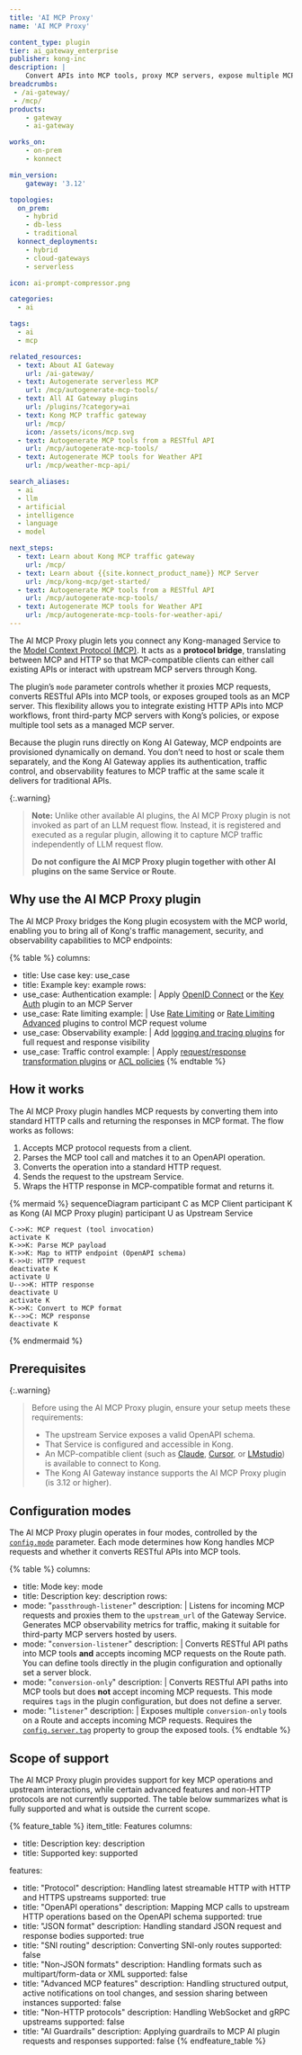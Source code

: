 ```yaml
---
title: 'AI MCP Proxy'
name: 'AI MCP Proxy'

content_type: plugin
tier: ai_gateway_enterprise
publisher: kong-inc
description: |
    Convert APIs into MCP tools, proxy MCP servers, expose multiple MCP tools for AI clients, and observe MCP traffic in real time.
breadcrumbs:
 - /ai-gateway/
 - /mcp/
products:
    - gateway
    - ai-gateway

works_on:
    - on-prem
    - konnect

min_version:
    gateway: '3.12'

topologies:
  on_prem:
    - hybrid
    - db-less
    - traditional
  konnect_deployments:
    - hybrid
    - cloud-gateways
    - serverless

icon: ai-prompt-compressor.png

categories:
  - ai

tags:
  - ai
  - mcp

related_resources:
  - text: About AI Gateway
    url: /ai-gateway/
  - text: Autogenerate serverless MCP
    url: /mcp/autogenerate-mcp-tools/
  - text: All AI Gateway plugins
    url: /plugins/?category=ai
  - text: Kong MCP traffic gateway
    url: /mcp/
    icon: /assets/icons/mcp.svg
  - text: Autogenerate MCP tools from a RESTful API
    url: /mcp/autogenerate-mcp-tools/
  - text: Autogenerate MCP tools for Weather API
    url: /mcp/weather-mcp-api/

search_aliases:
  - ai
  - llm
  - artificial
  - intelligence
  - language
  - model

next_steps:
  - text: Learn about Kong MCP traffic gateway
    url: /mcp/
  - text: Learn about {{site.konnect_product_name}} MCP Server
    url: /mcp/kong-mcp/get-started/
  - text: Autogenerate MCP tools from a RESTful API
    url: /mcp/autogenerate-mcp-tools/
  - text: Autogenerate MCP tools for Weather API
    url: /mcp/autogenerate-mcp-tools-for-weather-api/
---
```

The AI MCP Proxy plugin lets you connect any Kong-managed Service to the [Model Context Protocol (MCP)](https://modelcontextprotocol.io/). It acts as a **protocol bridge**, translating between MCP and HTTP so that MCP-compatible clients can either call existing APIs or interact with upstream MCP servers through Kong.

The plugin’s `mode` parameter controls whether it proxies MCP requests, converts RESTful APIs into MCP tools, or exposes grouped tools as an MCP server. This flexibility allows you to integrate existing HTTP APIs into MCP workflows, front third-party MCP servers with Kong’s policies, or expose multiple tool sets as a managed MCP server.

Because the plugin runs directly on Kong AI Gateway, MCP endpoints are provisioned dynamically on demand. You don’t need to host or scale them separately, and the Kong AI Gateway applies its authentication, traffic control, and observability features to MCP traffic at the same scale it delivers for traditional APIs.

{:.warning}
> **Note:** Unlike other available AI plugins, the AI MCP Proxy plugin is not invoked as part of an LLM request flow.
> Instead, it is registered and executed as a regular plugin, allowing it to capture MCP traffic independently of LLM request flow.
>
> **Do not configure the AI MCP Proxy plugin together with other AI plugins on the same Service or Route**.

## Why use the AI MCP Proxy plugin

The AI MCP Proxy bridges the Kong plugin ecosystem with the MCP world, enabling you to bring all of Kong's traffic management, security, and observability capabilities to MCP endpoints:

<!-- vale off -->
{% table %}
columns:
  - title: Use case
    key: use_case
  - title: Example
    key: example
rows:
  - use_case: Authentication
    example: |
      Apply [OpenID Connect](/plugins/openid-connect/) or the [Key Auth](/plugins/key-auth/) plugin to an MCP Server
  - use_case: Rate limiting
    example: |
      Use [Rate Limiting](/plugins/rate-limiting/) or [Rate Limiting Advanced](/plugins/rate-limiting-advanced) plugins to control MCP request volume
  - use_case: Observability
    example: |
      Add [logging and tracing plugins](/plugins/?category=logging) for full request and response visibility
  - use_case: Traffic control
    example: |
      Apply [request/response transformation plugins](/plugins/?category=transformations) or [ACL policies](/plugins/acl/)
{% endtable %}
<!-- vale on -->

## How it works

The AI MCP Proxy plugin handles MCP requests by converting them into standard HTTP calls and returning the responses in MCP format. The flow works as follows:

1. Accepts MCP protocol requests from a client.
2. Parses the MCP tool call and matches it to an OpenAPI operation.
3. Converts the operation into a standard HTTP request.
4. Sends the request to the upstream Service.
5. Wraps the HTTP response in MCP-compatible format and returns it.

<!-- vale off -->
{% mermaid %}
sequenceDiagram
    participant C as MCP Client
    participant K as Kong (AI MCP Proxy plugin)
    participant U as Upstream Service

    C->>K: MCP request (tool invocation)
    activate K
    K->>K: Parse MCP payload
    K->>K: Map to HTTP endpoint (OpenAPI schema)
    K->>U: HTTP request
    deactivate K
    activate U
    U-->>K: HTTP response
    deactivate U
    activate K
    K->>K: Convert to MCP format
    K-->>C: MCP response
    deactivate K
{% endmermaid %}
<!-- vale on -->

## Prerequisites

{:.warning}
> Before using the AI MCP Proxy plugin, ensure your setup meets these requirements:
> - The upstream Service exposes a valid OpenAPI schema.
> - That Service is configured and accessible in Kong.
> - An MCP-compatible client (such as [Claude](https://claude.ai/), [Cursor](https://cursor.com/), or [LMstudio](https://lmstudio.ai/)) is available to connect to Kong.
> - The Kong AI Gateway instance supports the AI MCP Proxy plugin (is 3.12 or higher).

## Configuration modes

The AI MCP Proxy plugin operates in four modes, controlled by the [`config.mode`](./reference/#schema--config-mode) parameter. Each mode determines how Kong handles MCP requests and whether it converts RESTful APIs into MCP tools.

<!-- vale off -->
{% table %}
columns:
  - title: Mode
    key: mode
  - title: Description
    key: description
rows:
  - mode: "`passthrough-listener`"
    description: |
      Listens for incoming MCP requests and proxies them to the `upstream_url` of the Gateway Service.
      Generates MCP observability metrics for traffic, making it suitable for third-party MCP servers hosted by users.
  - mode: "`conversion-listener`"
    description: |
      Converts RESTful API paths into MCP tools **and** accepts incoming MCP requests on the Route path.
      You can define tools directly in the plugin configuration and optionally set a server block.
  - mode: "`conversion-only`"
    description: |
      Converts RESTful API paths into MCP tools but does **not** accept incoming MCP requests.
      This mode requires `tags` in the plugin configuration, but does not define a server.
  - mode: "`listener`"
    description: |
      Exposes multiple `conversion-only` tools on a Route and accepts incoming MCP requests.
      Requires the [`config.server.tag`](./reference/#schema--config-server-tag) property to group the exposed tools.
{% endtable %}
<!-- vale on -->



## Scope of support

The AI MCP Proxy plugin provides support for key MCP operations and upstream interactions, while certain advanced features and non-HTTP protocols are not currently supported. The table below summarizes what is fully supported and what is outside the current scope.

<!-- vale off -->
{% feature_table %}
item_title: Features
columns:
  - title: Description
    key: description
  - title: Supported
    key: supported

features:
  - title: "Protocol"
    description: Handling latest streamable HTTP with HTTP and HTTPS upstreams
    supported: true
  - title: "OpenAPI operations"
    description: Mapping MCP calls to upstream HTTP operations based on the OpenAPI schema
    supported: true
  - title: "JSON format"
    description: Handling standard JSON request and response bodies
    supported: true
  - title: "SNI routing"
    description: Converting SNI-only routes
    supported: false
  - title: "Non-JSON formats"
    description: Handling formats such as multipart/form-data or XML
    supported: false
  - title: "Advanced MCP features"
    description: Handling structured output, active notifications on tool changes, and session sharing between instances
    supported: false
  - title: "Non-HTTP protocols"
    description: Handling WebSocket and gRPC upstreams
    supported: false
  - title: "AI Guardrails"
    description: Applying guardrails to MCP AI plugin requests and responses
    supported: false
{% endfeature_table %}
<!-- vale on -->



